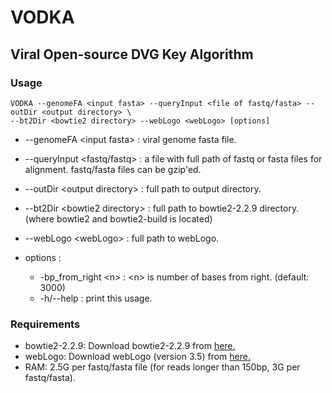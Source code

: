 # VODKA
## Viral Open-source DVG Key Algorithm

### Usage

    VODKA --genomeFA <input fasta> --queryInput <file of fastq/fasta> --outDir <output directory> \
    --bt2Dir <bowtie2 directory> --webLogo <webLogo> [options]

* --genomeFA &lt;input fasta> : viral genome fasta file.
* --queryInput &lt;fastq/fastq> : a file with full path of fastq or fasta files for alignment. fastq/fasta files can be gzip'ed.
* --outDir &lt;output directory> : full path to output directory.
* --bt2Dir &lt;bowtie2 directory> : full path to bowtie2-2.2.9 directory. (where bowtie2 and bowtie2-build is located)
* --webLogo &lt;webLogo> : full path to webLogo.

* options : <br>
    * -bp_from_right &lt;n> : &lt;n> is number of bases from right. (default: 3000)
    * -h/--help : print this usage.

### Requirements
* bowtie2-2.2.9: Download bowtie2-2.2.9 from [here.](https://sourceforge.net/projects/bowtie-bio/files/bowtie2/2.2.9)
* webLogo: Download webLogo (version 3.5) from [here.](https://github.com/WebLogo/weblogo)
* RAM: 2.5G per fastq/fasta file (for reads longer than 150bp, 3G per fastq/fasta). 

